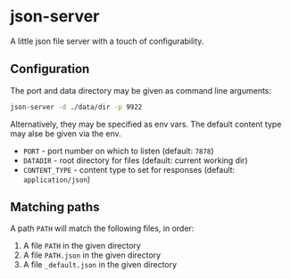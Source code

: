 json-server
===========

A little json file server with a touch of configurability.

## Configuration

The port and data directory may be given as command line arguments:

``` bash
json-server -d ./data/dir -p 9922
```

Alternatively, they may be specified as env vars.  The default content
type may alse be given via the env.

- `PORT` - port number on which to listen (default: `7878`)
- `DATADIR` - root directory for files (default: current working dir)
- `CONTENT_TYPE` - content type to set for responses (default: `application/json`)

## Matching paths

A path `PATH` will match the following files, in order:

1. A file `PATH` in the given directory
2. A file `PATH.json` in the given directory
3. A file `_default.json` in the given directory
